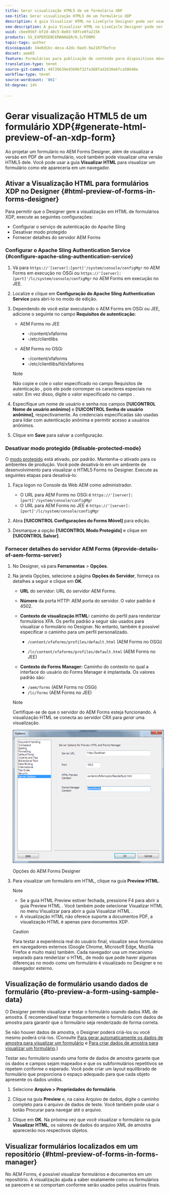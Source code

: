 ```yaml
---
title: Gerar visualização HTML5 de um formulário XDP
seo-title: Gerar visualização HTML5 de um formulário XDP
description: A guia Visualizar HTML no LiveCycle Designer pode ser usada para visualizar formulários como eles aparecem em um navegador.
seo-description: A guia Visualizar HTML no LiveCycle Designer pode ser usada para visualizar formulários como eles aparecem em um navegador.
uuid: cbee956f-bf2d-40c5-8e03-58fce0fa215b
products: SG_EXPERIENCEMANAGER/6.5/FORMS
topic-tags: author
discoiquuid: 34e6d1bc-4eca-42dc-9ae5-9a2107fbefce
docset: aem65
feature: Formulários para publicação de conteúdo para dispositivos móveis
translation-type: tm+mt
source-git-commit: 48726639e93696f32fa368fad2630e6fca50640e
workflow-type: tm+mt
source-wordcount: '861'
ht-degree: 14%

---
```



# Gerar visualização HTML5 de um formulário XDP{#generate-html-preview-of-an-xdp-form}

Ao projetar um formulário no AEM Forms Designer, além de visualizar a versão em PDF de um formulário, você também pode visualizar uma versão HTML5 dele. Você pode usar a guia **Visualizar HTML** para visualizar um formulário como ele apareceria em um navegador.

## Ativar a Visualização HTML para formulários XDP no Designer {#html-preview-of-forms-in-forms-designer}

Para permitir que o Designer gere a visualização em HTML de formulários XDP, execute as seguintes configurações:

* Configurar o serviço de autenticação do Apache Sling
* Desativar modo protegido
* Fornecer detalhes do servidor AEM Forms

### Configurar o Apache Sling Authentication Service {#configure-apache-sling-authentication-service}

1. Vá para `https://'[server]:[port]'/system/console/configMgr` no AEM Forms em execução no OSGi ou
   `https://'[server]:[port]'/lc/system/console/configMgr` no AEM Forms em execução no JEE.
1. Localize e clique em **Configuração do Apache Sling Authentication Service** para abri-lo no modo de edição.

1. Dependendo de você estar executando o AEM Forms em OSGi ou JEE, adicione o seguinte no campo **Requisitos de autenticação**:

   * AEM Forms no JEE

      * -/content/xfaforms
      * -/etc/clientlibs
   * AEM Forms no OSGi

      * -/content/xfaforms
      * -/etc/clientlibs/fd/xfaforms

   >[!NOTE]
   >
   >Não copie e cole o valor especificado no campo Requisitos de autenticação , pois ele pode corromper os caracteres especiais no valor. Em vez disso, digite o valor especificado no campo .

1. Especifique um nome de usuário e senha nos campos **[!UICONTROL Nome de usuário anônimo]** e **[!UICONTROL Senha de usuário anônimo]**, respectivamente. As credenciais especificadas são usadas para lidar com autenticação anônima e permitir acesso a usuários anônimos.
1. Clique em **Save** para salvar a configuração.

### Desativar modo protegido {#disable-protected-mode}

O [modo protegido](../../forms/using/get-xdp-pdf-documents-aem.md) está ativado, por padrão. Mantenha-o ativado para os ambientes de produção. Você pode desativá-lo em um ambiente de desenvolvimento para visualizar o HTML5 Forms no Designer. Execute as seguintes etapas para desativá-lo:

1. Faça logon no Console da Web AEM como administrador.

   * O URL para AEM Forms no OSGi é `https://'[server]:[port]'/system/console/configMgr`
   * O URL para AEM Forms no JEE é `https://'[server]:[port]'/lc/system/console/configMgr`

1. Abra **[!UICONTROL Configurações do Forms Móvel]** para edição.
1. Desmarque a opção **[!UICONTROL Modo Protegido]** e clique em **[!UICONTROL Salvar]**.

### Fornecer detalhes do servidor AEM Forms {#provide-details-of-aem-forms-server}

1. No Designer, vá para **Ferramentas** > **Opções**.
1. Na janela Opções, selecione a página **Opções do Servidor**, forneça os detalhes a seguir e clique em **OK**.

   * **URL** do servidor: URL do servidor AEM Forms.

   * **Número** da porta HTTP: AEM porta do servidor. O valor padrão é 4502.
   * **Contexto de visualização HTML:** caminho do perfil para renderizar formulários XFA. Os perfis padrão a seguir são usados para visualizar o formulário no Designer. No entanto, também é possível especificar o caminho para um perfil personalizado.

      * `/content/xfaforms/profiles/default.html` (AEM Forms no OSGi)

      * `/lc/content/xfaforms/profiles/default.html` (AEM Forms no JEE)
   * **Contexto do Forms Manager:** Caminho do contexto no qual a interface do usuário do Forms Manager é implantada. Os valores padrão são:

      * `/aem/forms` (AEM Forms no OSGi)
      * `/lc/forms` (AEM Forms no JEE)

   >[!NOTE]
   >
   >Certifique-se de que o servidor do AEM Forms esteja funcionando. A visualização HTML se conecta ao servidor CRX para *gerar* uma visualização.

   ![Opções do AEM Forms Designer  ](assets/server_options.png)

   Opções do AEM Forms Designer

1. Para visualizar um formulário em HTML, clique na guia **Preview HTML**.

   >[!NOTE]
   >
   >
   >
   >
   >    * Se a guia HTML Preview estiver fechada, pressione F4 para abrir a guia Preview HTML . Você também pode selecionar Visualizar HTML no menu Visualizar para abrir a guia Visualizar HTML .
   >    * A visualização HTML não oferece suporte a documentos PDF, a visualização HTML é apenas para documentos XDP.


   >[!CAUTION]
   >
   >Para testar a experiência real do usuário final, visualize seus formulários em navegadores externos (Google Chrome, Microsoft Edge, Mozilla Firefox e muito mais) também. Cada navegador usa um mecanismo separado para renderizar o HTML, de modo que pode haver algumas diferenças no modo como um formulário é visualizado no Designer e no navegador externo.

## Visualização de formulário usando dados de formulário {#to-preview-a-form-using-sample-data}

O Designer permite visualizar e testar o formulário usando dados XML de amostra. É recomendável testar frequentemente o formulário com dados de amostra para garantir que o formulário seja renderizado de forma correta.

Se não houver dados de amostra, o Designer poderá criá-los ou você mesmo poderá criá-los. (Consulte [Para gerar automaticamente os dados de amostra para visualizar um formulário](https://help.adobe.com/en_US/AEMForms/6.1/DesignerHelp/WS107c29ade9134a2c136ae6f212a1f379c94-8000.2.html#WS92d06802c76abadb-728f46ac129b395660c-7efe.2) e [Para criar dados de amostra para visualizar um formulário](https://help.adobe.com/en_US/AEMForms/6.1/DesignerHelp/WS107c29ade9134a2c136ae6f212a1f379c94-8000.2.html#WS92d06802c76abadb-728f46ac129b395660c-7eff.2).)

Testar seu formulário usando uma fonte de dados de amostra garante que os dados e campos sejam mapeados e que os subformulários repetitivos se repetem conforme o esperado. Você pode criar um layout equilibrado de formulário que proporciona o espaço adequado para que cada objeto apresente os dados unidos.

1. Selecione **Arquivo > Propriedades do formulário**.

1. Clique na guia **Preview** e, na caixa Arquivo de dados, digite o caminho completo para o arquivo de dados de teste. Você também pode usar o botão Procurar para navegar até o arquivo.

1. Clique em **OK**. Na próxima vez que você visualizar o formulário na guia **Visualizar HTML**, os valores de dados do arquivo XML de amostra aparecerão nos respectivos objetos.

## Visualizar formulários localizados em um repositório {#html-preview-of-forms-in-forms-manager}

No AEM Forms, é possível visualizar formulários e documentos em um repositório. A visualização ajuda a saber exatamente como os formulários se parecem e se comportam conforme serão usados pelos usuários finais.
